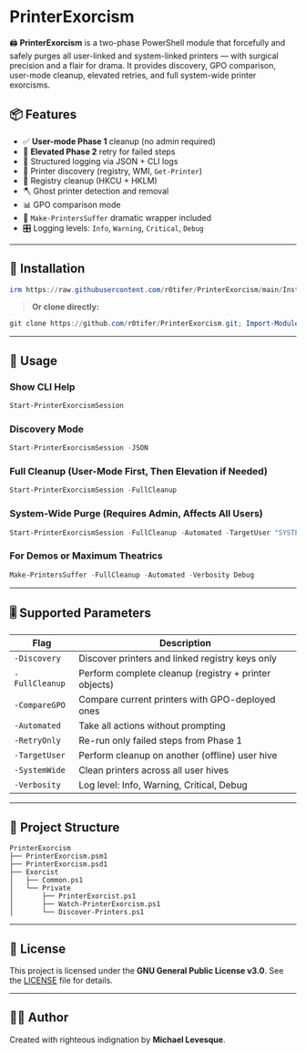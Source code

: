 # PrinterExorcism

🖨️ **PrinterExorcism** is a two-phase PowerShell module that forcefully and safely purges all user-linked and system-linked printers — with surgical precision and a flair for drama. It provides discovery, GPO comparison, user-mode cleanup, elevated retries, and full system-wide printer exorcisms.

## 📦 Features

- ✅ **User-mode Phase 1** cleanup (no admin required)
- 🔐 **Elevated Phase 2** retry for failed steps
- 📜 Structured logging via JSON + CLI logs
- 🔎 Printer discovery (registry, WMI, `Get-Printer`)
- 🧼 Registry cleanup (HKCU + HKLM)
- 🪓 Ghost printer detection and removal
- 📊 GPO comparison mode
- 🧙 `Make-PrintersSuffer` dramatic wrapper included
- 🎛️ Logging levels: `Info`, `Warning`, `Critical`, `Debug`

---

## 🧪 Installation

```powershell
irm https://raw.githubusercontent.com/r0tifer/PrinterExorcism/main/Install.ps1 | iex
```

> **Or clone directly:**
```powershell
git clone https://github.com/r0tifer/PrinterExorcism.git; Import-Module .\PrinterExorcism\PrinterExorcism.psm1
```

---

## 🏁 Usage

### Show CLI Help
```powershell
Start-PrinterExorcismSession
```

### Discovery Mode
```powershell
Start-PrinterExorcismSession -JSON
```

### Full Cleanup (User-Mode First, Then Elevation if Needed)
```powershell
Start-PrinterExorcismSession -FullCleanup
```

### System-Wide Purge (Requires Admin, Affects All Users)
```powershell
Start-PrinterExorcismSession -FullCleanup -Automated -TargetUser "SYSTEM" -CompareGPO
```

### For Demos or Maximum Theatrics
```powershell
Make-PrintersSuffer -FullCleanup -Automated -Verbosity Debug
```

---

## 🎚 Supported Parameters

| Flag             | Description |
|------------------|-------------|
| `-Discovery`     | Discover printers and linked registry keys only |
| `-FullCleanup`   | Perform complete cleanup (registry + printer objects) |
| `-CompareGPO`    | Compare current printers with GPO-deployed ones |
| `-Automated`     | Take all actions without prompting |
| `-RetryOnly`     | Re-run only failed steps from Phase 1 |
| `-TargetUser`    | Perform cleanup on another (offline) user hive |
| `-SystemWide`    | Clean printers across all user hives |
| `-Verbosity`     | Log level: Info, Warning, Critical, Debug |

---

## 📁 Project Structure

```
PrinterExorcism
├── PrinterExorcism.psm1
├── PrinterExorcism.psd1
├── Exorcist
│   ├── Common.ps1
│   └── Private
│       ├── PrinterExorcist.ps1
│       ├── Watch-PrinterExorcism.ps1
│       └── Discover-Printers.ps1
```

---

## 🧾 License

This project is licensed under the **GNU General Public License v3.0**. See the [LICENSE](https://github.com/r0tifer/PrinterExorcism/blob/main/LICENSE) file for details.

---

## 👨‍🔧 Author

Created with righteous indignation by **Michael Levesque**.
